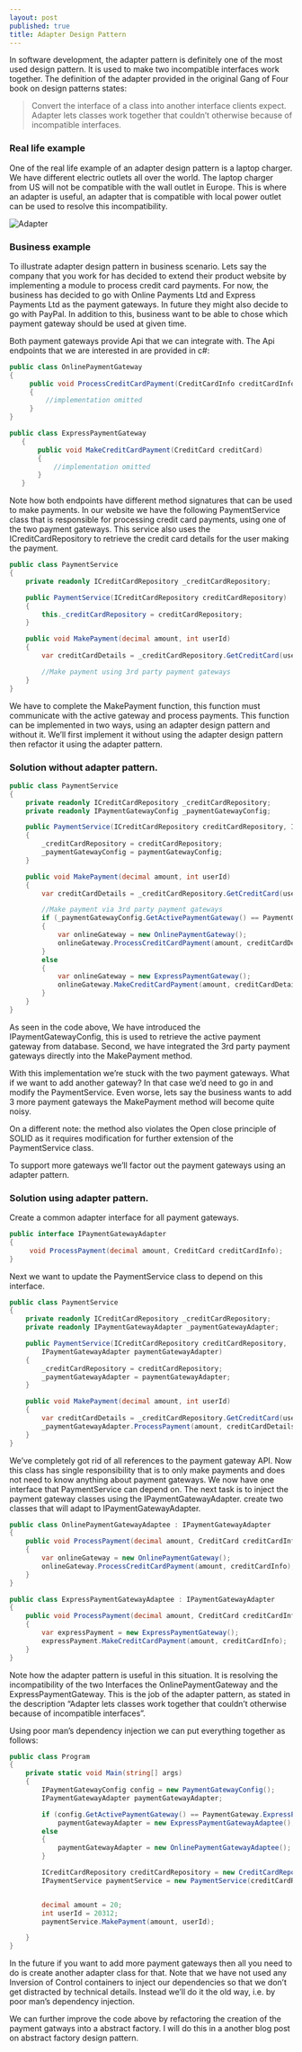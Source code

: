 ```yaml
---
layout: post
published: true
title: Adapter Design Pattern
---
```


In software development, the adapter pattern is definitely one of the most used design pattern. It is used to make two incompatible interfaces work together. The definition of the adapter provided in the original Gang of Four book on design patterns states:
>Convert the interface of a class into another interface clients expect. Adapter lets classes work together that couldn’t otherwise because of incompatible interfaces.

### Real life example

One of the real life example of an adapter design pattern is a laptop charger. We have different electric outlets all over the world. The laptop charger from US will not be compatible with the wall outlet in Europe. This is where an adapter is useful, an adapter that is compatible with local power outlet can be used to resolve this incompatibility.

![Adapter]({{site.baseurl}}/img/Adapter.png)

### Business example

To illustrate adapter design pattern in business scenario. Lets say the company that you work for has decided to extend their product website by implementing a module to process credit card payments. For now, the business has decided to go with Online Payments Ltd and Express Payments Ltd as the payment gateways. In future they might also decide to go with PayPal. In addition to this, business want to be able to chose which payment gateway should be used at given time.

Both payment gateways provide Api that we can integrate with. The Api endpoints that we are interested in are provided in c#:

```C#
public class OnlinePaymentGateway
{
     public void ProcessCreditCardPayment(CreditCardInfo creditCardInfo)
     {
         //implementation omitted
     }
}
```
```C#
public class ExpressPaymentGateway
   {
       public void MakeCreditCardPayment(CreditCard creditCard)
       {
           //implementation omitted
       }
   }
```
Note how both endpoints have different method signatures that can be used to make payments. In our website we have the following PaymentService class that is responsible for processing credit card payments, using one of the two payment gateways. This service also uses the ICreditCardRepository to retrieve the credit card details for the user making the payment.

```C#
public class PaymentService
{
    private readonly ICreditCardRepository _creditCardRepository;

    public PaymentService(ICreditCardRepository creditCardRepository)
    {
        this._creditCardRepository = creditCardRepository;
    }

    public void MakePayment(decimal amount, int userId)
    {
        var creditCardDetails = _creditCardRepository.GetCreditCard(userId);

        //Make payment using 3rd party payment gateways
    }
}
```
We have to complete the MakePayment function, this function must communicate with the active gateway and process payments. This function can be implemented in two ways, using an adapter design pattern and without it. We’ll first implement it without using the adapter design pattern then refactor it using the adapter pattern.

### Solution without adapter pattern.
```C#
public class PaymentService
{
    private readonly ICreditCardRepository _creditCardRepository;
    private readonly IPaymentGatewayConfig _paymentGatewayConfig;

    public PaymentService(ICreditCardRepository creditCardRepository, IPaymentGatewayConfig paymentGatewayConfig)
    {
        _creditCardRepository = creditCardRepository;
        _paymentGatewayConfig = paymentGatewayConfig;
    }

    public void MakePayment(decimal amount, int userId)
    {
        var creditCardDetails = _creditCardRepository.GetCreditCard(userId);

        //Make payment via 3rd party payment gateways
        if (_paymentGatewayConfig.GetActivePaymentGateway() == PaymentGateway.ExpressPaymentGateway)
        {
            var onlineGateway = new OnlinePaymentGateway();
            onlineGateway.ProcessCreditCardPayment(amount, creditCardDetails);
        }
        else
        {
            var onlineGateway = new ExpressPaymentGateway();
            onlineGateway.MakeCreditCardPayment(amount, creditCardDetails);
        }
    }
}
```
As seen in the code above, We have introduced the IPaymentGatewayConfig, this is used to retrieve the active payment gateway from database. Second, we have integrated the 3rd party payment gateways directly into the MakePayment method.

With this implementation we’re stuck with the two payment gateways. What if we want to add another gateway? In that case we’d need to go in and modify the PaymentService. Even worse, lets say the business wants to add 3 more payment gateways the MakePayment method will become quite noisy.

On a different note: the method also violates the Open close principle of SOLID as it requires modification for further extension of the PaymentService class.

To support more gateways we’ll factor out the payment gateways using an adapter pattern.

### Solution using adapter pattern.
Create a common adapter interface for all payment gateways.

```c#
public interface IPaymentGatewayAdapter
{
     void ProcessPayment(decimal amount, CreditCard creditCardInfo);
}
```

Next we want to update the PaymentService class to depend on this interface.

```C#
public class PaymentService
{
    private readonly ICreditCardRepository _creditCardRepository;
    private readonly IPaymentGatewayAdapter _paymentGatewayAdapter;

    public PaymentService(ICreditCardRepository creditCardRepository,
        IPaymentGatewayAdapter paymentGatewayAdapter)
    {
        _creditCardRepository = creditCardRepository;
        _paymentGatewayAdapter = paymentGatewayAdapter;
    }

    public void MakePayment(decimal amount, int userId)
    {
        var creditCardDetails = _creditCardRepository.GetCreditCard(userId);
        _paymentGatewayAdapter.ProcessPayment(amount, creditCardDetails);
    }
}
```

We’ve completely got rid of all references to the payment gateway API. Now this class has single responsibility that is to only make payments and does not need to know anything about payment gateways. We now have one interface that PaymentService can depend on. The next task is to inject the payment gateway classes using the IPaymentGatewayAdapter. create two classes that will adapt to IPaymentGatewayAdapter.

```C#
public class OnlinePaymentGatewayAdaptee : IPaymentGatewayAdapter
{
    public void ProcessPayment(decimal amount, CreditCard creditCardInfo)
    {
        var onlineGateway = new OnlinePaymentGateway();
        onlineGateway.ProcessCreditCardPayment(amount, creditCardInfo);
    }
}

public class ExpressPaymentGatewayAdaptee : IPaymentGatewayAdapter
{
    public void ProcessPayment(decimal amount, CreditCard creditCardInfo)
    {
        var expressPayment = new ExpressPaymentGateway();
        expressPayment.MakeCreditCardPayment(amount, creditCardInfo);
    }
}
```

Note how the adapter pattern is useful in this situation. It is resolving the incompatibility of the two Interfaces the OnlinePaymentGateway and the ExpressPaymentGateway. This is the job of the adapter pattern, as stated in the description “Adapter lets classes work together that couldn’t otherwise because of incompatible interfaces”.

Using poor man’s dependency injection we can put everything together as follows:

```c#
public class Program
{
    private static void Main(string[] args)
    {
        IPaymentGatewayConfig config = new PaymentGatewayConfig();
        IPaymentGatewayAdapter paymentGatewayAdapter;

        if (config.GetActivePaymentGateway() == PaymentGateway.ExpressPaymentGateway)
            paymentGatewayAdapter = new ExpressPaymentGatewayAdaptee();
        else
        {
            paymentGatewayAdapter = new OnlinePaymentGatewayAdaptee();
        }

        ICreditCardRepository creditCardRepository = new CreditCardRepository();
        IPaymentService paymentService = new PaymentService(creditCardRepository, paymentGatewayAdapter);


        decimal amount = 20;
        int userId = 20312;
        paymentService.MakePayment(amount, userId);

    }
}
```
In the future if you want to add more payment gateways then all you need to do is create another adapter class for that. Note that we have not used any Inversion of Control containers to inject our dependencies so that we don’t get distracted by technical details. Instead we’ll do it the old way, i.e. by poor man’s dependency injection.

We can further improve the code above by refactoring the creation of the payment gatways into a abstract factory. I will do this in a another blog post on abstract factory design pattern.


























